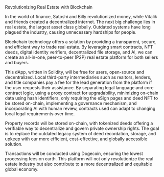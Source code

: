 
Revolutionizing Real Estate with Blockchain

In the world of finance, Satoshi and Billy revolutionized money, while Vitalik and friends created a decentralized internet. The next big challenge lies in real estate, the largest asset class globally. Outdated systems have long plagued the industry, causing unnecessary hardships for people.

Blockchain technology offers a solution by providing a transparent, secure, and efficient way to trade real estate. By leveraging smart contracts, NFT deeds, digital identity verifiers, decentralized file storage, and AI, we can create an all-in-one, peer-to-peer (P2P) real estate platform for both sellers and buyers.

This dApp, written in Solidity, will be free for users, open-source and decentralized. Local third-party intermediaries such as realtors, lenders, and title companies pay a fee for the lead generation from the platform if the user requests their assistance. By separating legal language and core contract logic, using a proxy contract for upgradability, minimizing on-chain data using hash identifiers, only requiring the eSign pages and deed NFT to be stored on-chain, implementing a governance mechanism, and incorporating AI with human review, contracts used can adapt to changing local legal requirements over time. 

Property records will be stored on-chain, with tokenized deeds offering a verifiable way to decentralize and govern private ownership rights. The goal is to replace the outdated legacy system of deed recordation, storage, and upkeep with our more efficient, cost-effective, and globally accessible solution.

Transactions will be conducted using Dogecoin, ensuring the lowest processing fees on earth. This platform will not only revolutionize the real estate industry but also contribute to a more decentralized and equitable global economy.



